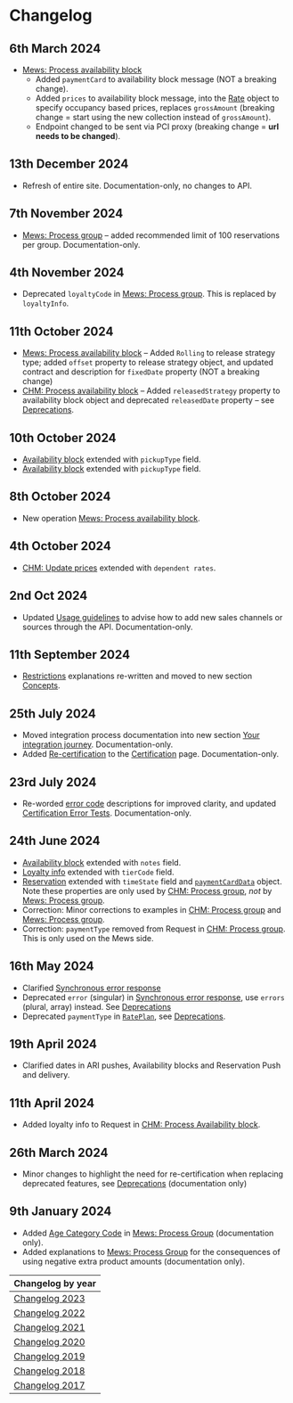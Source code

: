# Changelog

## 6th March 2024

* [Mews: Process availability block](../mews-operations/availabilityBlock.md#process-availability-block) 
  * Added `paymentCard` to availability block message (NOT a breaking change).
  * Added `prices` to availability block message, into the [Rate](../mews-operations/availabilityBlock.md#rate) object to specify occupancy based prices, replaces `grossAmount` (breaking change = start using the new collection instead of `grossAmount`).
  * Endpoint changed to be sent via PCI proxy (breaking change = **url needs to be changed**).

## 13th December 2024

* Refresh of entire site. Documentation-only, no changes to API.

## 7th November 2024

* [Mews: Process group](../mews-operations/reservations.md#process-group) – added recommended limit of 100 reservations per group. Documentation-only.

## 4th November 2024

* Deprecated `loyaltyCode` in [Mews: Process group](../mews-operations/reservations.md#process-group). This is replaced by `loyaltyInfo`.

## 11th October 2024

* [Mews: Process availability block](../mews-operations/availabilityBlock.md#process-availability-block) – Added `Rolling` to release strategy type; added `offset` property to release strategy object, and updated contract and description for `fixedDate` property (NOT a breaking change)
* [CHM: Process availability block](../channel-manager-operations/availabilityBlock.md) – Added `releasedStrategy` property to availability block object and deprecated `releasedDate` property – see [Deprecations](../deprecations/README.md).

## 10th October 2024

* [Availability block](../channel-manager-operations/availabilityBlock.md#availability-block) extended with `pickupType` field.
* [Availability block](../mews-operations/availabilityBlock.md#availability-block) extended with `pickupType` field.

## 8th October 2024

* New operation [Mews: Process availability block](../mews-operations/availabilityBlock.md#process-availability-block).

## 4th October 2024

* [CHM: Update prices](/channel-manager-operations/inventory.md) extended with `dependent rates`.

## 2nd Oct 2024

* Updated [Usage guidelines](../guidelines/README.md#channels) to advise how to add new sales channels or sources through the API. Documentation-only.

## 11th September 2024

* [Restrictions](../concepts/restrictions.md) explanations re-written and moved to new section [Concepts](../concepts/README.md).

## 25th July 2024

* Moved integration process documentation into new section [Your integration journey](../your-journey/README.md). Documentation-only.
* Added [Re-certification](../your-journey/certification.md#re-certification) to the [Certification](../your-journey/certification.md) page. Documentation-only.

## 23rd July 2024

* Re-worded [error code](../guidelines/responses.md#error-codes) descriptions for improved clarity, and updated [Certification Error Tests](../your-journey/certification-tests.md#error-tests). Documentation-only.

## 24th June 2024

* [Availability block](../channel-manager-operations/availabilityBlock.md#availability-block) extended with `notes` field.
* [Loyalty info](../mews-operations/reservations.md#loyalty-info) extended with `tierCode` field.
* [Reservation](../mews-operations/reservations.md#reservation) extended with `timeState` field and [`paymentCardData`](../mews-operations/reservations.md#payment-card-data) object. Note these properties are only used by [CHM: Process group](../channel-manager-operations/reservations.md#process-group), _not_ by [Mews: Process group](../mews-operations/reservations.md#process-group).
* Correction: Minor corrections to examples in [CHM: Process group](../channel-manager-operations/reservations.md#process-group) and [Mews: Process group](../mews-operations/reservations.md#process-group).
* Correction: `paymentType` removed from Request in [CHM: Process group](../channel-manager-operations/reservations.md#process-group). This is only used on the Mews side.

## 16th May 2024

* Clarified [Synchronous error response](../guidelines/responses.md#synchronous-error-response)
* Deprecated `error` (singular) in [Synchronous error response](../guidelines/responses.md#synchronous-error-response), use `errors` (plural, array) instead. See [Deprecations](../deprecations/README.md)
* Deprecated `paymentType` in [`RatePlan`](../mews-operations/configuration.md#rate-plan), see [Deprecations](../deprecations/README.md).

## 19th April 2024

* Clarified dates in ARI pushes, Availability blocks and Reservation Push and delivery.

## 11th April 2024

* Added loyalty info to Request in [CHM: Process Availability block](../channel-manager-operations/availabilityBlock.md#availability-block).
  
## 26th March 2024

* Minor changes to highlight the need for re-certification when replacing deprecated features, see [Deprecations](../deprecations/README.md) (documentation only)

## 9th January 2024

* Added [Age Category Code](../mews-operations/reservations.md#age-category-code) in [Mews: Process Group](../mews-operations/reservations.md#process-group) (documentation only).
* Added explanations to [Mews: Process Group](../mews-operations/reservations.md#process-group) for the consequences of using negative extra product amounts (documentation only).

| Changelog by year |
| :-- |
| [Changelog 2023](changelog2023.md) |
| [Changelog 2022](changelog2022.md) |
| [Changelog 2021](changelog2021.md) |
| [Changelog 2020](changelog2020.md) |
| [Changelog 2019](changelog2019.md) |
| [Changelog 2018](changelog2018.md) |
| [Changelog 2017](changelog2017.md) |
